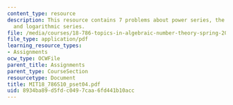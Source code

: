 ```yaml
---
content_type: resource
description: This resource contains 7 problems about power series, the exponential
  and logarithmic series.
file: /media/courses/18-786-topics-in-algebraic-number-theory-spring-2010/8934ba89d5fdc0497caa6fd441b10acc_MIT18_786S10_pset04.pdf
file_type: application/pdf
learning_resource_types:
- Assignments
ocw_type: OCWFile
parent_title: Assignments
parent_type: CourseSection
resourcetype: Document
title: MIT18_786S10_pset04.pdf
uid: 8934ba89-d5fd-c049-7caa-6fd441b10acc
---
```

